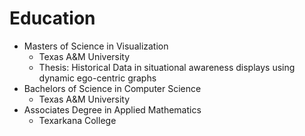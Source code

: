 # Education
* Masters of Science in Visualization
  * Texas A&M University
  * Thesis: Historical Data in situational awareness displays using dynamic ego-centric graphs
* Bachelors of Science in Computer Science
  * Texas A&M University
* Associates Degree in Applied Mathematics
  * Texarkana College